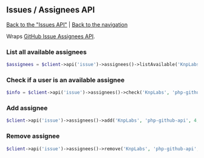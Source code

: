 ## Issues / Assignees API
[Back to the "Issues API"](../issues.md) | [Back to the navigation](../README.md)

Wraps [GitHub Issue Assignees API](https://developer.github.com/v3/issues/assignees/).

### List all available assignees

```php
$assignees = $client->api('issue')->assignees()->listAvailable('KnpLabs', 'php-github-api');
```

### Check if a user is an available assignee

```php
$info = $client->api('issue')->assignees()->check('KnpLabs', 'php-github-api', 'test-user');
```

### Add assignee

```php
$client->api('issue')->assignees()->add('KnpLabs', 'php-github-api', 4, ['assignees' => 'test-user']);
```

### Remove assignee

```php
$client->api('issue')->assignees()->remove('KnpLabs', 'php-github-api', 4, ['assignees' => 'test-user']);
```
